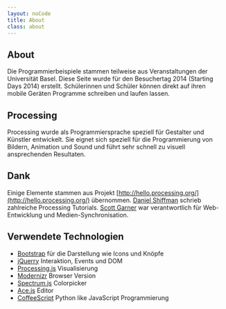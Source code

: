 ```yaml
---
layout: noCode
title: About
class: about
---
```

## About

Die Programmierbeispiele stammen teilweise aus Veranstaltungen der Universität Basel.
Diese Seite wurde für den Besuchertag 2014 (Starting Days 2014) erstellt.
Schülerinnen und Schüler können direkt auf ihren mobile Geräten Programme schreiben und laufen lassen.

## Processing

Processing wurde als Programmiersprache speziell für Gestalter und Künstler entwickelt. Sie eignet sich speziell für die Programmierung von Bildern, Animation und Sound und führt sehr schnell zu visuell ansprechenden Resultaten. 


## Dank
Einige Elemente stammen aus Projekt [http://hello.processing.org/](http://hello.processing.org/)
übernommen. [Daniel Shiffman](http://shiffman.net) schrieb zahlreiche Processing Tutorials.
[Scott Garner](http://scottmadethis.net/) war verantwortlich für Web-Entwicklung und Medien-Synchronisation. 

## Verwendete Technologien

- [Bootstrap](http://getbootstrap.com/about/) für die Darstellung wie Icons und Knöpfe
- [jQuerry](http://jquery.com/) Interaktion, Events und DOM
- [Processing.js](http://processingjs.org/) Visualisierung
- [Modernizr](http://modernizr.com/) Browser Version
- [Spectrum.js](http://bgrins.github.io/spectrum/) Colorpicker
- [Ace.js](http://ace.c9.io/) Editor
- [CoffeeScript](http://coffeescript.org/) Python like JavaScript Programmierung
